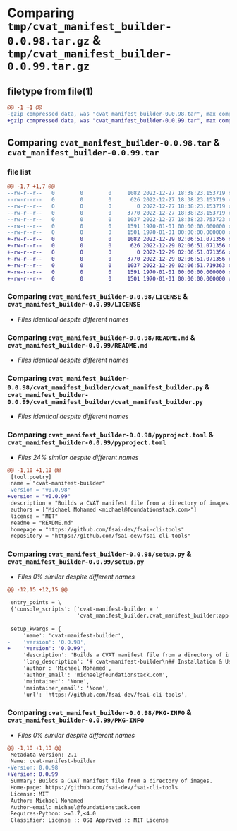 # Comparing `tmp/cvat_manifest_builder-0.0.98.tar.gz` & `tmp/cvat_manifest_builder-0.0.99.tar.gz`

## filetype from file(1)

```diff
@@ -1 +1 @@
-gzip compressed data, was "cvat_manifest_builder-0.0.98.tar", max compression
+gzip compressed data, was "cvat_manifest_builder-0.0.99.tar", max compression
```

## Comparing `cvat_manifest_builder-0.0.98.tar` & `cvat_manifest_builder-0.0.99.tar`

### file list

```diff
@@ -1,7 +1,7 @@
--rw-r--r--   0        0        0     1082 2022-12-27 18:38:23.153719 cvat_manifest_builder-0.0.98/LICENSE
--rw-r--r--   0        0        0      626 2022-12-27 18:38:23.153719 cvat_manifest_builder-0.0.98/README.md
--rw-r--r--   0        0        0        0 2022-12-27 18:38:23.153719 cvat_manifest_builder-0.0.98/cvat_manifest_builder/__init__.py
--rw-r--r--   0        0        0     3770 2022-12-27 18:38:23.153719 cvat_manifest_builder-0.0.98/cvat_manifest_builder/cvat_manifest_builder.py
--rw-r--r--   0        0        0     1037 2022-12-27 18:38:23.753723 cvat_manifest_builder-0.0.98/pyproject.toml
--rw-r--r--   0        0        0     1591 1970-01-01 00:00:00.000000 cvat_manifest_builder-0.0.98/setup.py
--rw-r--r--   0        0        0     1501 1970-01-01 00:00:00.000000 cvat_manifest_builder-0.0.98/PKG-INFO
+-rw-r--r--   0        0        0     1082 2022-12-29 02:06:51.071356 cvat_manifest_builder-0.0.99/LICENSE
+-rw-r--r--   0        0        0      626 2022-12-29 02:06:51.071356 cvat_manifest_builder-0.0.99/README.md
+-rw-r--r--   0        0        0        0 2022-12-29 02:06:51.071356 cvat_manifest_builder-0.0.99/cvat_manifest_builder/__init__.py
+-rw-r--r--   0        0        0     3770 2022-12-29 02:06:51.071356 cvat_manifest_builder-0.0.99/cvat_manifest_builder/cvat_manifest_builder.py
+-rw-r--r--   0        0        0     1037 2022-12-29 02:06:51.719363 cvat_manifest_builder-0.0.99/pyproject.toml
+-rw-r--r--   0        0        0     1591 1970-01-01 00:00:00.000000 cvat_manifest_builder-0.0.99/setup.py
+-rw-r--r--   0        0        0     1501 1970-01-01 00:00:00.000000 cvat_manifest_builder-0.0.99/PKG-INFO
```

### Comparing `cvat_manifest_builder-0.0.98/LICENSE` & `cvat_manifest_builder-0.0.99/LICENSE`

 * *Files identical despite different names*

### Comparing `cvat_manifest_builder-0.0.98/README.md` & `cvat_manifest_builder-0.0.99/README.md`

 * *Files identical despite different names*

### Comparing `cvat_manifest_builder-0.0.98/cvat_manifest_builder/cvat_manifest_builder.py` & `cvat_manifest_builder-0.0.99/cvat_manifest_builder/cvat_manifest_builder.py`

 * *Files identical despite different names*

### Comparing `cvat_manifest_builder-0.0.98/pyproject.toml` & `cvat_manifest_builder-0.0.99/pyproject.toml`

 * *Files 24% similar despite different names*

```diff
@@ -1,10 +1,10 @@
 [tool.poetry]
 name = "cvat-manifest-builder"
-version = "v0.0.98"
+version = "v0.0.99"
 description = "Builds a CVAT manifest file from a directory of images."
 authors = ["Michael Mohamed <michael@foundationstack.com>"]
 license = "MIT"
 readme = "README.md"
 homepage = "https://github.com/fsai-dev/fsai-cli-tools"
 repository = "https://github.com/fsai-dev/fsai-cli-tools"
```

### Comparing `cvat_manifest_builder-0.0.98/setup.py` & `cvat_manifest_builder-0.0.99/setup.py`

 * *Files 0% similar despite different names*

```diff
@@ -12,15 +12,15 @@
 
 entry_points = \
 {'console_scripts': ['cvat-manifest-builder = '
                      'cvat_manifest_builder.cvat_manifest_builder:app']}
 
 setup_kwargs = {
     'name': 'cvat-manifest-builder',
-    'version': '0.0.98',
+    'version': '0.0.99',
     'description': 'Builds a CVAT manifest file from a directory of images.',
     'long_description': '# cvat-manifest-builder\n## Installation & Use\n\n```shell\n# Install cvat-manifest-builder\n> pip install cvat-manifest-builder\n\n> cvat-manifest-builder --help\nusage: cvat-manifest-builder [-h] --output_manifest_file OUTPUT_MANIFEST_FILE --input_data_path\n                             INPUT_DATA_PATH\n\nBuilds a CVAT manifest file from a directory of images.\n\noptional arguments:\n  -h, --help            show this help message and exit\n  --output_manifest_file OUTPUT_MANIFEST_FILE\n                        Path to the output manifest file.\n  --input_data_path INPUT_DATA_PATH\n                        Path to the data directory.\n```',
     'author': 'Michael Mohamed',
     'author_email': 'michael@foundationstack.com',
     'maintainer': 'None',
     'maintainer_email': 'None',
     'url': 'https://github.com/fsai-dev/fsai-cli-tools',
```

### Comparing `cvat_manifest_builder-0.0.98/PKG-INFO` & `cvat_manifest_builder-0.0.99/PKG-INFO`

 * *Files 0% similar despite different names*

```diff
@@ -1,10 +1,10 @@
 Metadata-Version: 2.1
 Name: cvat-manifest-builder
-Version: 0.0.98
+Version: 0.0.99
 Summary: Builds a CVAT manifest file from a directory of images.
 Home-page: https://github.com/fsai-dev/fsai-cli-tools
 License: MIT
 Author: Michael Mohamed
 Author-email: michael@foundationstack.com
 Requires-Python: >=3.7,<4.0
 Classifier: License :: OSI Approved :: MIT License
```

